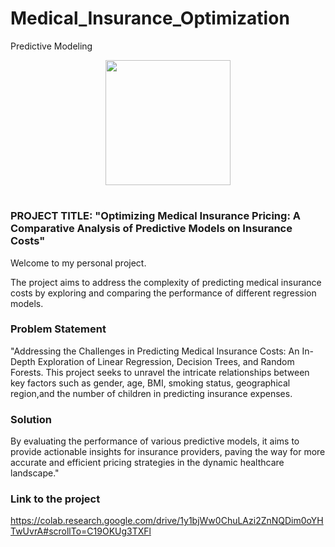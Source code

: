 # Medical_Insurance_Optimization
Predictive Modeling
<p align = "center" draggable=”false” ><img src="https://encrypted-tbn0.gstatic.com/images?q=tbn:ANd9GcR8HNB-ex4xb4H3-PXRcywP5zKC_3U8VzQTPA&usqp=CAU" 
     width="200px"
     height="auto"/>
</p>



# <h1 align="center" id="heading"> 
</h1>


 

### PROJECT TITLE: "Optimizing Medical Insurance Pricing: A Comparative Analysis of Predictive Models on Insurance Costs"
Welcome to my personal project.

The project aims to address the complexity of predicting medical insurance costs by exploring and comparing the performance of different regression models.
### Problem Statement

"Addressing the Challenges in Predicting Medical Insurance Costs: An In-Depth Exploration of Linear Regression, Decision Trees, and Random Forests. This project seeks to unravel the intricate relationships between key factors such as gender, age, BMI, smoking status, geographical region,and the number of children in predicting insurance expenses.

### Solution

By evaluating the performance of various predictive models, it aims to provide actionable insights for insurance providers, paving the way for more accurate and efficient pricing strategies in the dynamic healthcare landscape."
### Link to the project 
https://colab.research.google.com/drive/1y1bjWw0ChuLAzi2ZnNQDim0oYHTwUvrA#scrollTo=C19OKUg3TXFl
 
